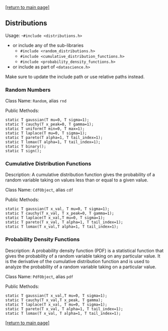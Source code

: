 [[return to main page]](../../../README.md)
## Distributions
Usage:
-`#include <distributions.h>`
- or include any of the sub-libraries
    - `#include <random_distributions.h>`
    - `#include <cumulative_distribution_functions.h>`
    - `#include <probability_density_functions.h>`
- or include as part of `<datascience.h>`

Make sure to update the include path or use relative paths instead.

### Random Numbers
Class Name: `Random`, alias `rnd`

Public Methods:
```
static T gaussian(T mu=0, T sigma=1);
static T cauchy(T x_peak=0, T gamma=1);
static T uniform(T min=0, T max=1);
static T laplace(T mu=0, T sigma=1);
static T pareto(T alpha=1, T tail_index=1);
static T lomax(T alpha=1, T tail_index=1);
static T binary();     
static T sign();
```

### Cumulative Distribution Functions
Description: A cumulative distribution function gives the probability of a random variable
taking on values less than or equal to a given value.

Class Name: `CdfObject`, alias `cdf`

Public Methods:
```
static T gaussian(T x_val, T mu=0, T sigma=1);
static T cauchy(T x_val, T x_peak=0, T gamma=1);
static T laplace(T x_val,T mu=0, T sigma=1);
static T pareto(T x_val, T alpha=1, T tail_index=1);
static T lomax(T x_val,T alpha=1, T tail_index=1);
```


### Probability Density Functions
Description: A probability density function (PDF) is a statistical function that gives the probability
of a random variable taking on any particular value.
It is the derivative of the cumulative distribution function and is used to analyze
the probability of a random variable taking on a particular value.

Class Name: `PdfObject`, alias `pdf`

Public Methods:
```
static T gaussian(T x_val,T mu=0, T sigma=1);
static T cauchy(T x_val,T x_peak, T gamma);
static T laplace(T x_val, T mu=0, T sigma=1);
static T pareto(T x_val, T alpha=1, T tail_index=1);
static T lomax(T x_val, T alpha=1, T tail_index=1);
```

[[return to main page]](../../../README.md)